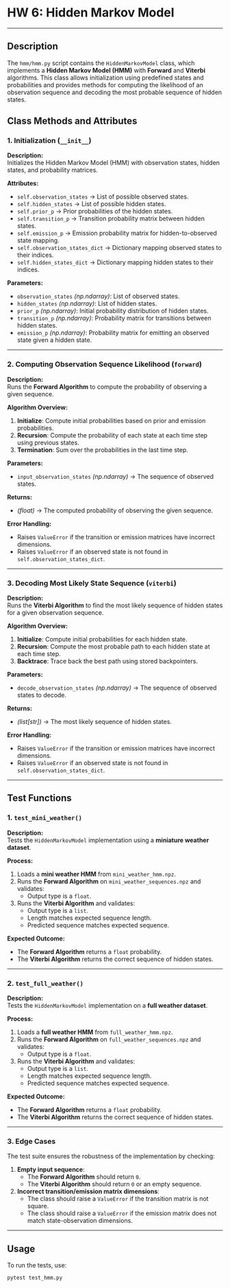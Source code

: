 # HW 6: Hidden Markov Model

---

## Description

The `hmm/hmm.py` script contains the `HiddenMarkovModel` class, which implements a **Hidden Markov Model (HMM)** with **Forward** and **Viterbi** algorithms. This class allows initialization using predefined states and probabilities and provides methods for computing the likelihood of an observation sequence and decoding the most probable sequence of hidden states.

## Class Methods and Attributes

### 1. **Initialization (`__init__`)**
**Description:**  
Initializes the Hidden Markov Model (HMM) with observation states, hidden states, and probability matrices.

**Attributes:**
- `self.observation_states` → List of possible observed states.
- `self.hidden_states` → List of possible hidden states.
- `self.prior_p` → Prior probabilities of the hidden states.
- `self.transition_p` → Transition probability matrix between hidden states.
- `self.emission_p` → Emission probability matrix for hidden-to-observed state mapping.
- `self.observation_states_dict` → Dictionary mapping observed states to their indices.
- `self.hidden_states_dict` → Dictionary mapping hidden states to their indices.

**Parameters:**
- `observation_states` *(np.ndarray)*: List of observed states.
- `hidden_states` *(np.ndarray)*: List of hidden states.
- `prior_p` *(np.ndarray)*: Initial probability distribution of hidden states.
- `transition_p` *(np.ndarray)*: Probability matrix for transitions between hidden states.
- `emission_p` *(np.ndarray)*: Probability matrix for emitting an observed state given a hidden state.

---

### 2. **Computing Observation Sequence Likelihood (`forward`)**
**Description:**  
Runs the **Forward Algorithm** to compute the probability of observing a given sequence.

**Algorithm Overview:**
1. **Initialize**: Compute initial probabilities based on prior and emission probabilities.
2. **Recursion**: Compute the probability of each state at each time step using previous states.
3. **Termination**: Sum over the probabilities in the last time step.

**Parameters:**
- `input_observation_states` *(np.ndarray)* → The sequence of observed states.

**Returns:**
- *(float)* → The computed probability of observing the given sequence.

**Error Handling:**
- Raises `ValueError` if the transition or emission matrices have incorrect dimensions.
- Raises `ValueError` if an observed state is not found in `self.observation_states_dict`.

---

### 3. **Decoding Most Likely State Sequence (`viterbi`)**
**Description:**  
Runs the **Viterbi Algorithm** to find the most likely sequence of hidden states for a given observation sequence.

**Algorithm Overview:**
1. **Initialize**: Compute initial probabilities for each hidden state.
2. **Recursion**: Compute the most probable path to each hidden state at each time step.
3. **Backtrace**: Trace back the best path using stored backpointers.

**Parameters:**
- `decode_observation_states` *(np.ndarray)* → The sequence of observed states to decode.

**Returns:**
- *(list[str])* → The most likely sequence of hidden states.

**Error Handling:**
- Raises `ValueError` if the transition or emission matrices have incorrect dimensions.
- Raises `ValueError` if an observed state is not found in `self.observation_states_dict`.

---

## **Test Functions**

### **1. `test_mini_weather()`**
**Description:**  
Tests the `HiddenMarkovModel` implementation using a **miniature weather dataset**.

**Process:**
1. Loads a **mini weather HMM** from `mini_weather_hmm.npz`.
2. Runs the **Forward Algorithm** on `mini_weather_sequences.npz` and validates:
   - Output type is a `float`.
3. Runs the **Viterbi Algorithm** and validates:
   - Output type is a `list`.
   - Length matches expected sequence length.
   - Predicted sequence matches expected sequence.

**Expected Outcome:**  
- The **Forward Algorithm** returns a `float` probability.
- The **Viterbi Algorithm** returns the correct sequence of hidden states.

---

### **2. `test_full_weather()`**
**Description:**  
Tests the `HiddenMarkovModel` implementation on a **full weather dataset**.

**Process:**
1. Loads a **full weather HMM** from `full_weather_hmm.npz`.
2. Runs the **Forward Algorithm** on `full_weather_sequences.npz` and validates:
   - Output type is a `float`.
3. Runs the **Viterbi Algorithm** and validates:
   - Output type is a `list`.
   - Length matches expected sequence length.
   - Predicted sequence matches expected sequence.

**Expected Outcome:**  
- The **Forward Algorithm** returns a `float` probability.
- The **Viterbi Algorithm** returns the correct sequence of hidden states.

---

### **3. Edge Cases**
The test suite ensures the robustness of the implementation by checking:
1. **Empty input sequence**:
   - The **Forward Algorithm** should return `0`.
   - The **Viterbi Algorithm** should return `0` or an empty sequence.
2. **Incorrect transition/emission matrix dimensions**:
   - The class should raise a `ValueError` if the transition matrix is not square.
   - The class should raise a `ValueError` if the emission matrix does not match state-observation dimensions.

---

## **Usage**
To run the tests, use:
```bash
pytest test_hmm.py
